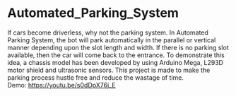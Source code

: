 # Automated_Parking_System
If cars become driverless, why not the parking system. In Automated Parking System, the bot will park automatically in the parallel or vertical manner depending upon the slot length and width. If there is no parking slot available, then the car will come back to the entrance. To demonstrate this idea, a chassis model has been developed by using Arduino Mega, L293D motor shield and ultrasonic sensors. This project is made to make the parking process hustle free and reduce the
wastage of time.
<br>
Demo: https://youtu.be/s0dDpX76j_E
